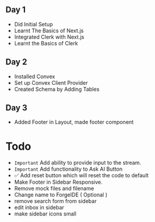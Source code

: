 ## Day 1
- Did Initial Setup
- Learnt The Basics of Next.js
- Integrated Clerk with Next.js
- Learnt the Basics of Clerk

## Day 2
- Installed Convex
- Set up Convex Client Provider
- Created Schema by Adding Tables

## Day 3
- Added Footer in Layout, made footer component


# Todo
- ```Important``` Add ability to provide input to the stream.
- ```Important``` Add functionality to Ask AI Button
- ✅ Add reset button which will reset the code to default
- Make Footer in Sidebar Responsive.
- Remove mock files and filename
- Change name to ForgeIDE ( Optional )
- remove search form from sidebar
- edit inbox in sidebar
- make sidebar icons small
